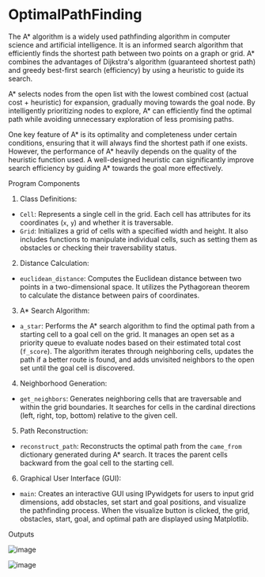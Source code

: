 # OptimalPathFinding

The A* algorithm is a widely used pathfinding algorithm in computer science and artificial intelligence. It is an informed search algorithm that efficiently finds the shortest path between two points on a graph or grid. A* combines the advantages of Dijkstra's algorithm (guaranteed shortest path) and greedy best-first search (efficiency) by using a heuristic to guide its search.

A* selects nodes from the open list with the lowest combined cost (actual cost + heuristic) for expansion, gradually moving towards the goal node. By intelligently prioritizing nodes to explore, A* can efficiently find the optimal path while avoiding unnecessary exploration of less promising paths.

One key feature of A* is its optimality and completeness under certain conditions, ensuring that it will always find the shortest path if one exists. However, the performance of A* heavily depends on the quality of the heuristic function used. A well-designed heuristic can significantly improve search efficiency by guiding A* towards the goal more effectively.

Program Components
1. Class Definitions:
- `Cell`: Represents a single cell in the grid. Each cell has attributes for its coordinates (`x`, `y`) and whether it is traversable.
- `Grid`: Initializes a grid of cells with a specified width and height. It also includes functions to manipulate individual cells, such as setting them as obstacles or checking their traversability status.
2. Distance Calculation:
- `euclidean_distance`: Computes the Euclidean distance between two points in a two-dimensional space. It utilizes the Pythagorean theorem to calculate the distance between pairs of coordinates.
3. A* Search Algorithm:
- `a_star`: Performs the A* search algorithm to find the optimal path from a starting cell to a goal cell on the grid. It manages an open set as a priority queue to evaluate nodes based on their estimated total cost (`f_score`). The algorithm iterates through neighboring cells, updates the path if a better route is found, and adds unvisited neighbors to the open set until the goal cell is discovered.
4. Neighborhood Generation:
- `get_neighbors`: Generates neighboring cells that are traversable and within the grid boundaries. It searches for cells in the cardinal directions (left, right, top, bottom) relative to the given cell.
5. Path Reconstruction:
- `reconstruct_path`: Reconstructs the optimal path from the `came_from` dictionary generated during A* search. It traces the parent cells backward from the goal cell to the starting cell.
6. Graphical User Interface (GUI):
- `main`: Creates an interactive GUI using IPywidgets for users to input grid dimensions, add obstacles, set start and goal positions, and visualize the pathfinding process. When the visualize button is clicked, the grid, obstacles, start, goal, and optimal path are displayed using Matplotlib.

Outputs

![image](https://github.com/user-attachments/assets/01f766eb-f470-44a1-ae79-5e798f064205)

![image](https://github.com/user-attachments/assets/fb7d8a43-b307-4ccf-b39b-e5fabe3bf4e4)
